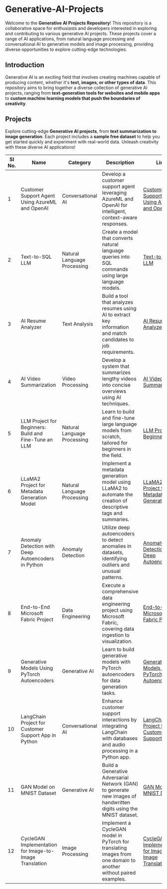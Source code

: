 # Generative-AI-Projects
Welcome to the **Generative AI Projects Repository**! This repository is a collaborative space for enthusiasts and developers interested in exploring and contributing to various generative AI projects. These projects cover a range of AI applications, from natural language processing and conversational AI to generative models and image processing, providing diverse opportunities to explore cutting-edge technologies.

## Introduction
Generative AI is an exciting field that involves creating machines capable of producing content, whether it's **text, images, or other types of data**. This repository aims to bring together a diverse collection of generative AI projects, ranging from **text-generation tools for websites and mobile apps** to **custom machine learning models that push the boundaries of creativity**.

## Projects
Explore cutting-edge **Generative AI projects**, from **text summarization to image generation**. Each project includes a **sample free dataset** to help you get started quickly and experiment with real-world data. Unleash creativity with these diverse AI applications!

| Sl No. | Name                                                                                               | Category                     | Description                                                                                                               | Link                                                                                               |
|--------|----------------------------------------------------------------------------------------------------|------------------------------|---------------------------------------------------------------------------------------------------------------------------|----------------------------------------------------------------------------------------------------|
| 1      | Customer Support Agent Using AzureML and OpenAI                                                    | Conversational AI            | Develop a customer support agent leveraging AzureML and OpenAI for intelligent, context-aware responses.                  | [Customer Support Agent Using AzureML and OpenAI](https://www.projectpro.io/project-use-case/customer-support-agent-using-azureml-and-openai) |
| 2      | Text-to-SQL LLM                                                                                    | Natural Language Processing  | Create a model that converts natural language queries into SQL commands using large language models.                      | [Text-to-SQL LLM](https://www.projectpro.io/project-use-case/text-2-sql-llm) |
| 3      | AI Resume Analyzer                                                                                 | Text Analysis                | Build a tool that analyzes resumes using AI to extract key information and match candidates to job requirements.           | [AI Resume Analyzer](https://www.projectpro.io/project-use-case/ai-resume-analyzer-project-with-source-code) |
| 4      | AI Video Summarization                                                                             | Video Processing             | Develop a system that summarizes lengthy videos into concise overviews using AI techniques.                               | [AI Video Summarization](https://www.projectpro.io/project-use-case/ai-video-summarization-project) |
| 5      | LLM Project for Beginners: Build and Fine-Tune an LLM                                              | Natural Language Processing  | Learn to build and fine-tune large language models from scratch, tailored for beginners in the field.                     | [LLM Project for Beginners](https://www.projectpro.io/project-use-case/llm-project-for-beginners-to-build-and-fine-tune-an-llm) |
| 6      | LLaMA2 Project for Metadata Generation Model                                                       | Natural Language Processing  | Implement a metadata generation model using LLaMA2 to automate the creation of descriptive tags and summaries.             | [LLaMA2 Project for Metadata Generation](https://www.projectpro.io/project-use-case/llama2-project-for-metadata-generation-model) |
| 7      | Anomaly Detection with Deep Autoencoders in Python                                                 | Anomaly Detection            | Utilize deep autoencoders to detect anomalies in datasets, identifying outliers and unusual patterns.                     | [Anomaly Detection with Deep Autoencoders](https://www.projectpro.io/project-use-case/anomaly-detection-with-deep-autoencoders-python) |
| 8      | End-to-End Microsoft Fabric Project                                                                | Data Engineering             | Execute a comprehensive data engineering project using Microsoft Fabric, covering data ingestion to visualization.         | [End-to-End Microsoft Fabric Project](https://www.projectpro.io/project-use-case/end-to-end-microsoft-fabric-project) |
| 9      | Generative Models Using PyTorch Autoencoders                                                       | Generative AI                | Learn to build generative models with PyTorch autoencoders for data generation tasks.                                     | [Generative Models Using PyTorch Autoencoders](https://www.projectpro.io/project-use-case/generative-models-using-pytorch-autoencoders) |
| 10     | LangChain Project for Customer Support App in Python                                               | Conversational AI            | Enhance customer support interactions by integrating LangChain with databases and audio processing in a Python app.        | [LangChain Project for Customer Support App](https://www.projectpro.io/project-use-case/langchain-project-for-customer-support-app-in-python) |
| 11     | GAN Model on MNIST Dataset                                                                         | Generative AI                | Build a Generative Adversarial Network (GAN) to generate new images of handwritten digits using the MNIST dataset.         | [GAN Model on MNIST Dataset](https://www.projectpro.io/project-use-case/gan-mnist-pytorch) |
| 12     | CycleGAN Implementation for Image-to-Image Translation                                             | Image Processing             | Implement a CycleGAN model in PyTorch for translating images from one domain to another without paired examples.           | [CycleGAN Implementation for Image-to-Image Translation](https://www.projectpro.io/project-use-case/cyclegan-implementation-pytorch-for-image-to-image-translation) |
